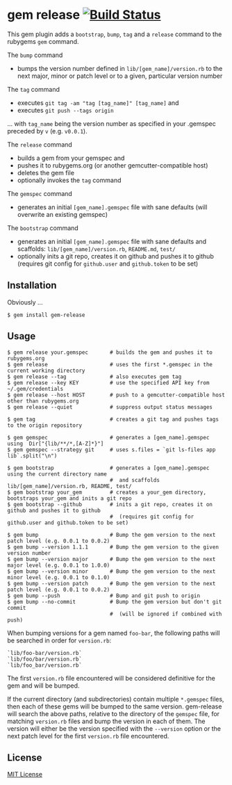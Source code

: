 # gem release [![Build Status](https://secure.travis-ci.org/svenfuchs/gem-release.png)](http://travis-ci.org/svenfuchs/gem-release)

This gem plugin adds a `bootstrap`, `bump`, `tag` and a `release` command to the rubygems `gem` command.

The `bump` command

 * bumps the version number defined in `lib/[gem_name]/version.rb` to the next major, minor or patch level or to a given, particular version number

The `tag` command

 * executes `git tag -am "tag [tag_name]" [tag_name]` and
 * executes `git push --tags origin`

... with `tag_name` being the version number as specified in your .gemspec preceded  by `v` (e.g. `v0.0.1`).

The `release` command

 * builds a gem from your gemspec and
 * pushes it to rubygems.org (or another gemcutter-compatible host)
 * deletes the gem file
 * optionally invokes the `tag` command

The `gemspec` command

 * generates an initial `[gem_name].gemspec` file with sane defaults (will overwrite an existing gemspec)

The `bootstrap` command

 * generates an initial `[gem_name].gemspec` file with sane defaults and scaffolds: `lib/[gem_name]/version.rb`, `README.md`, `test/`
 * optionally inits a git repo, creates it on github and pushes it to github (requires git config for `github.user` and `github.token` to be set)

## Installation

Obviously ...

    $ gem install gem-release

## Usage

    $ gem release your.gemspec       # builds the gem and pushes it to rubygems.org
    $ gem release                    # uses the first *.gemspec in the current working directory
    $ gem release --tag              # also executes gem tag
    $ gem release --key KEY          # use the specified API key from ~/.gem/credentials
    $ gem release --host HOST        # push to a gemcutter-compatible host other than rubygems.org
    $ gem release --quiet            # suppress output status messages

    $ gem tag                        # creates a git tag and pushes tags to the origin repository

    $ gem gemspec                    # generates a [gem_name].gemspec using  Dir["{lib/**/*,[A-Z]*}"]
    $ gem gemspec --strategy git     # uses s.files = `git ls-files app lib`.split("\n")

    $ gem bootstrap                  # generates a [gem_name].gemspec using the current directory name
                                     #  and scaffolds lib/[gem_name]/version.rb, README, test/
    $ gem bootstrap your_gem         # creates a your_gem directory, bootstraps your_gem and inits a git repo
    $ gem bootstrap --github         # inits a git repo, creates it on github and pushes it to github
                                     #  (requires git config for github.user and github.token to be set)

    $ gem bump                       # Bump the gem version to the next patch level (e.g. 0.0.1 to 0.0.2)
    $ gem bump --version 1.1.1       # Bump the gem version to the given version number
    $ gem bump --version major       # Bump the gem version to the next major level (e.g. 0.0.1 to 1.0.0)
    $ gem bump --version minor       # Bump the gem version to the next minor level (e.g. 0.0.1 to 0.1.0)
    $ gem bump --version patch       # Bump the gem version to the next patch level (e.g. 0.0.1 to 0.0.2)
    $ gem bump --push                # Bump and git push to origin
    $ gem bump --no-commit           # Bump the gem version but don't git commit
                                     #  (will be ignored if combined with push)

When bumping versions for a gem named `foo-bar`, the following paths will be searched in order for `version.rb`:

    `lib/foo-bar/version.rb`
    `lib/foo/bar/version.rb`
    `lib/foo_bar/version.rb`

The first `version.rb` file encountered will be considered definitive for the gem and will be bumped.

If the current directory (and subdirectories) contain multiple `*.gemspec` files, then each of these gems will be bumped
to the same version. gem-release will search the above paths, relative to the directory of the `gemspec` file, for
matching `version.rb` files and bump the version in each of them. The version will either be the version specified with
the `--version` option or the next patch level for the first `version.rb` file encountered.

## License

[MIT License](https://github.com/svenfuchs/gem-release/blob/master/MIT-LICENSE)
